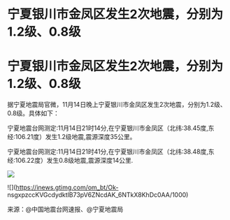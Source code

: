 # 宁夏银川市金凤区发生2次地震，分别为1.2级、0.8级

# 宁夏银川市金凤区发生2次地震，分别为1.2级、0.8级

据宁夏地震局官微，11月14日晚上宁夏银川市金凤区发生2次地震，分别为1.2级、0.8级。具体如下：

宁夏地震台网测定:11月14日21时14分,在宁夏银川市金凤区（北纬:38.45度,东经:106.21度）发生1.2级地震,震源深度35公里。 ​

宁夏地震台网测定:11月14日21时41分,在宁夏银川市金凤区（北纬:38.48度,东经:106.22度）发生0.8级地震,震源深度14公里. ​​​

![](https://inews.gtimg.com/om_bt/OwB40mkwLdVIQDRYr2iWgfMs9RS_B0Stkf26XZZtAgQYwAA/1000)

![](https://inews.gtimg.com/om_bt/Ok-
nsgxpzccKVGcdydktlB73pV6ZNcdAK_6NTkX8KhDc0AA/1000)

来源：@中国地震台网速报、@宁夏地震局

